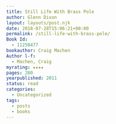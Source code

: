 ```yaml
---
title: Still Life With Brass Pole
author: Glenn Dixon
layout: layouts/post.njk
date: 2018-07-28T15:06:21+00:00
permalink: /still-life-with-brass-pole/
Book Id:
  - 11250477
bookauthor: Craig Machen
Author l-f:
  - Machen, Craig
myrating: ★★★★
pages: 280
yearpublished: 2011
status: read
categories:
  - Uncategorized
tags:
  - posts
  - books
---
```

